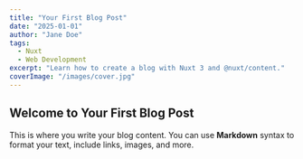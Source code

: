 ```yaml
---
title: "Your First Blog Post"
date: "2025-01-01"
author: "Jane Doe"
tags:
  - Nuxt
  - Web Development
excerpt: "Learn how to create a blog with Nuxt 3 and @nuxt/content."
coverImage: "/images/cover.jpg"
---
```


## Welcome to Your First Blog Post

This is where you write your blog content. You can use **Markdown** syntax to format your text, include links, images, and more.
